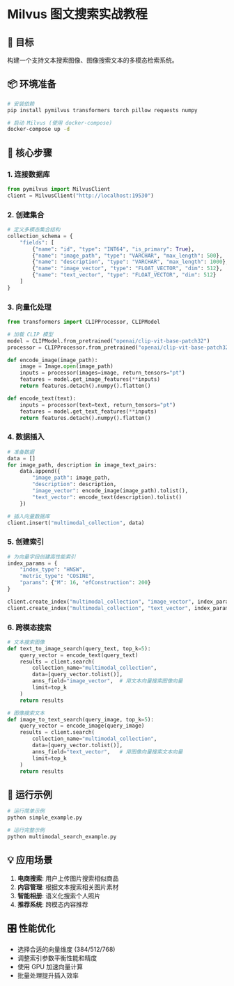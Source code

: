 # Milvus 图文搜索实战教程

## 🎯 目标
构建一个支持文本搜索图像、图像搜索文本的多模态检索系统。

## 📦 环境准备

```bash
# 安装依赖
pip install pymilvus transformers torch pillow requests numpy

# 启动 Milvus (使用 docker-compose)
docker-compose up -d
```

## 🔧 核心步骤

### 1. 连接数据库
```python
from pymilvus import MilvusClient
client = MilvusClient("http://localhost:19530")
```

### 2. 创建集合
```python
# 定义多模态集合结构
collection_schema = {
    "fields": [
        {"name": "id", "type": "INT64", "is_primary": True},
        {"name": "image_path", "type": "VARCHAR", "max_length": 500},
        {"name": "description", "type": "VARCHAR", "max_length": 1000}, 
        {"name": "image_vector", "type": "FLOAT_VECTOR", "dim": 512},
        {"name": "text_vector", "type": "FLOAT_VECTOR", "dim": 512}
    ]
}
```

### 3. 向量化处理
```python
from transformers import CLIPProcessor, CLIPModel

# 加载 CLIP 模型
model = CLIPModel.from_pretrained("openai/clip-vit-base-patch32")
processor = CLIPProcessor.from_pretrained("openai/clip-vit-base-patch32")

def encode_image(image_path):
    image = Image.open(image_path)
    inputs = processor(images=image, return_tensors="pt")
    features = model.get_image_features(**inputs)
    return features.detach().numpy().flatten()

def encode_text(text):
    inputs = processor(text=text, return_tensors="pt")  
    features = model.get_text_features(**inputs)
    return features.detach().numpy().flatten()
```

### 4. 数据插入
```python
# 准备数据
data = []
for image_path, description in image_text_pairs:
    data.append({
        "image_path": image_path,
        "description": description,
        "image_vector": encode_image(image_path).tolist(),
        "text_vector": encode_text(description).tolist()
    })

# 插入向量数据库
client.insert("multimodal_collection", data)
```

### 5. 创建索引
```python
# 为向量字段创建高性能索引
index_params = {
    "index_type": "HNSW",
    "metric_type": "COSINE",
    "params": {"M": 16, "efConstruction": 200}
}

client.create_index("multimodal_collection", "image_vector", index_params)
client.create_index("multimodal_collection", "text_vector", index_params)
```

### 6. 跨模态搜索
```python
# 文本搜索图像
def text_to_image_search(query_text, top_k=5):
    query_vector = encode_text(query_text)
    results = client.search(
        collection_name="multimodal_collection",
        data=[query_vector.tolist()],
        anns_field="image_vector",  # 用文本向量搜索图像向量
        limit=top_k
    )
    return results

# 图像搜索文本  
def image_to_text_search(query_image, top_k=5):
    query_vector = encode_image(query_image)
    results = client.search(
        collection_name="multimodal_collection", 
        data=[query_vector.tolist()],
        anns_field="text_vector",   # 用图像向量搜索文本向量
        limit=top_k
    )
    return results
```

## 🚀 运行示例

```bash
# 运行简单示例
python simple_example.py

# 运行完整示例  
python multimodal_search_example.py
```

## 💡 应用场景

1. **电商搜索**: 用户上传图片搜索相似商品
2. **内容管理**: 根据文本搜索相关图片素材
3. **智能相册**: 语义化搜索个人照片
4. **推荐系统**: 跨模态内容推荐

## 🎛️ 性能优化

- 选择合适的向量维度 (384/512/768)
- 调整索引参数平衡性能和精度
- 使用 GPU 加速向量计算
- 批量处理提升插入效率 
